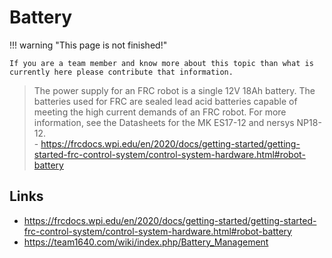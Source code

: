 # Battery

!!! warning "This page is not finished!"

    If you are a team member and know more about this topic than what is currently here please contribute that information.

> The power supply for an FRC robot is a single 12V 18Ah battery. The batteries used for FRC are sealed lead acid batteries capable of meeting the high current demands of an FRC robot. For more information, see the Datasheets for the MK ES17-12 and nersys NP18-12.  
> \- https://frcdocs.wpi.edu/en/2020/docs/getting-started/getting-started-frc-control-system/control-system-hardware.html#robot-battery


## Links

- <https://frcdocs.wpi.edu/en/2020/docs/getting-started/getting-started-frc-control-system/control-system-hardware.html#robot-battery>
- <https://team1640.com/wiki/index.php/Battery_Management>